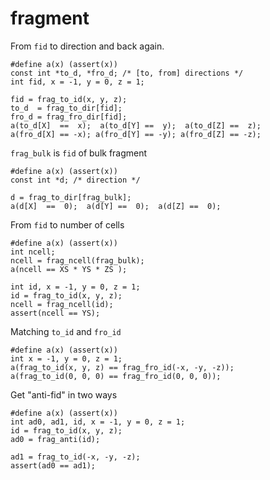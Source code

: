 # fragment

From `fid` to direction and back again.

    #define a(x) (assert(x))
    const int *to_d, *fro_d; /* [to, from] directions */
    int fid, x = -1, y = 0, z = 1;
    
    fid = frag_to_id(x, y, z);
    to_d  = frag_to_dir[fid];
    fro_d = frag_fro_dir[fid];
    a(to_d[X]  ==  x);  a(to_d[Y] ==  y);  a(to_d[Z] ==  z);
    a(fro_d[X] == -x); a(fro_d[Y] == -y); a(fro_d[Z] == -z);

`frag_bulk` is `fid` of bulk fragment

    #define a(x) (assert(x))
    const int *d; /* direction */
    
    d = frag_to_dir[frag_bulk];
    a(d[X]  ==  0);  a(d[Y] ==  0);  a(d[Z] ==  0);
	
From `fid` to number of cells
	
    #define a(x) (assert(x))
    int ncell;
    ncell = frag_ncell(frag_bulk);
    a(ncell == XS * YS * ZS );
    
    int id, x = -1, y = 0, z = 1;
    id = frag_to_id(x, y, z);
    ncell = frag_ncell(id);
    assert(ncell == YS);

Matching `to_id` and `fro_id`
	
    #define a(x) (assert(x))
    int x = -1, y = 0, z = 1;
    a(frag_to_id(x, y, z) == frag_fro_id(-x, -y, -z));
    a(frag_to_id(0, 0, 0) == frag_fro_id(0, 0, 0));

Get "anti-fid" in two ways

    #define a(x) (assert(x))
    int ad0, ad1, id, x = -1, y = 0, z = 1;
    id = frag_to_id(x, y, z);
    ad0 = frag_anti(id);
    
    ad1 = frag_to_id(-x, -y, -z);
    assert(ad0 == ad1);
